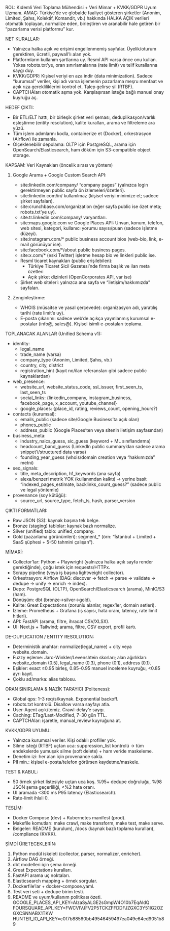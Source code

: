 ROL: Kıdemli Veri Toplama Mühendisi + Veri Mimar + KVKK/GDPR Uyum Uzmanı.
AMAÇ: Türkiye’de ve globalde faaliyet gösteren şirketler (Anonim, Limited, Şahıs, Kolektif, Komandit, vb.) hakkında HALKA AÇIK verileri otomatik toplayan, normalize eden, birleştiren ve aranabilir hale getiren bir “pazarlama verisi platformu” kur.

NET KURALLAR:
- Yalnızca halka açık ve erişimi engellenmemiş sayfalar. Üyelik/oturum gerektiren, ücretli, paywall’lı alan yok.
- Platformların kullanım şartlarına uy. Resmî API varsa önce onu kullan. Yoksa robots.txt’ye, oran sınırlamalarına (rate limit) ve telif kurallarına saygı duy.
- KVKK/GDPR: Kişisel veriyi en aza indir (data minimization). Sadece “kurumsal” veriler, kişi adı varsa işlemenin pazarlama meşru menfaat ve açık rıza gerekliliklerini kontrol et. Talep gelirse sil (RTBF).
- CAPTCHAları otomatik aşma yok. Karşılaşırsan isteğe bağlı manuel onay kuyruğu aç.

HEDEF ÇIKTI:
- Bir ETL/ELT hattı, bir birleşik şirket veri şeması, deduplikasyon/varlık eşleştirme (entity resolution), kalite kuralları, arama ve filtreleme ara yüzü.
- Tüm işlem adımlarını kodla, containerize et (Docker), orkestrasyon (Airflow) ile zamanla.
- Ölçeklenebilir depolama: OLTP için PostgreSQL, arama için OpenSearch/Elasticsearch, ham döküm için S3-compatible object storage.

KAPSAM: Veri Kaynakları (öncelik sırası ve yöntem)
1) Google Arama + Google Custom Search API:
   - site:linkedin.com/company/ “company pages” (yalnızca login gerektirmeyen public sayfa ön izlemeleri/özetleri).
   - site:linkedin.com/in/ kullanılmaz (kişisel veriyi minimize et; sadece şirket sayfaları).
   - site:crunchbase.com/organization (eğer sayfa public ise özet meta; robots.txt’ye uy).
   - site:tr.linkedin.com/company/ varyantları.
   - site:maps.google.com ve Google Places API: Unvan, konum, telefon, web sitesi, kategori, kullanıcı yorumu sayısı/puan (sadece işletme düzeyi).
   - site:instagram.com/* public business account bios (web-bio, link, e-mail görünüyor ise).
   - site:facebook.com/*/about public business pages.
   - site:x.com/* (eski Twitter) işletme hesap bio ve linkleri public ise.
   - Resmî ticaret kaynakları (public erişilebilen): 
     * Türkiye Ticaret Sicil Gazetesi’nde firma başlık ve ilan meta özetleri
     * Açık şirket dizinleri (OpenCorporates API, var ise)
   - Şirket web siteleri: yalnızca ana sayfa ve “iletişim/hakkımızda” sayfaları.

2) Zenginleştirme:
   - WHOIS (müsaitse ve yasal çerçevede): organizasyon adı, yaratılış tarihi (rate limit’e uy).
   - E-posta çıkarımı: sadece web’de açıkça yayınlanmış kurumsal e-postalar (info@, sales@). Kişisel isimli e-postaları toplama.

TOPLANACAK ALANLAR (Unified Schema v1):
- identity:
  * legal_name
  * trade_name (varsa)
  * company_type (Anonim, Limited, Şahıs, vb.)
  * country, city, district
  * registration_hint (kayıt no/ilan referansları gibi sadece public kaynaklardan)
- web_presence:
  * website_url, website_status_code, ssl_issuer, first_seen_ts, last_seen_ts
  * social_links: {linkedin_company, instagram_business, facebook_page, x_account, youtube_channel}
  * google_places: {place_id, rating, reviews_count, opening_hours?}
- contacts (kurumsal):
  * emails_public (sadece site/Google Business’ta açık olan)
  * phones_public
  * address_public (Google Places’ten veya sitenin iletişim sayfasından)
- business_meta:
  * industry_naics_guess, sic_guess (keyword + ML sınıflandırma)
  * headcount_band_guess (LinkedIn public summary’dan sadece arama snippet’i/structured data varsa)
  * founding_year_guess (whois/domain creation veya “hakkımızda” metni)
- seo_signals:
  * title, meta_description, h1_keywords (ana sayfa)
  * alexa/benzeri metrik YOK (kullanımdan kalktı) → yerine basit “indexed_pages_estimate, backlinks_count_guess?” (sadece public ve legal yöntemle)
- provenance (soy kütüğü):
  * source_url, source_type, fetch_ts, hash, parser_version

ÇIKTI FORMATLARI:
- Raw JSON (S3): kaynak başına tek belge.
- Bronze (staging) tablolar: kaynak bazlı normalize.
- Silver (unified) tablo: unified_company.
- Gold (pazarlama görünümleri): segment_* (örn: “İstanbul + Limited + SaaS şüphesi + 5-50 tahmini çalışan”).

MİMARİ:
- Collector’lar: Python + Playwright (yalnızca halka açık sayfa render gerektiğinde), çoğu istek için requests/HTTPx.
- Scrapy pipeline (veya iş başına lightweight collector).
- Orkestrasyon: Airflow (DAG: discover → fetch → parse → validate → dedupe → unify → enrich → index).
- Depo: PostgreSQL (OLTP), OpenSearch/Elasticsearch (arama), MinIO/S3 (ham).
- Dönüşüm: dbt (bronze→silver→gold).
- Kalite: Great Expectations (zorunlu alanlar, regex’ler, domain setleri).
- İzleme: Prometheus + Grafana (iş sayısı, hata oranı, latency, rate limit hitleri).
- API: FastAPI (arama, filtre, ihracat CSV/XLSX).
- UI: Next.js + Tailwind; arama, filtre, CSV export, profil kartı.

DE-DUPLICATION / ENTITY RESOLUTION:
- Deterministik anahtar: normalize(legal_name) + city veya website_domain.
- Fuzzy eşleme: Jaro-Winkler/Levenshtein skorları; alan ağırlıkları: website_domain (0.5), legal_name (0.3), phone (0.1), address (0.1).
- Eşikler: exact ≥0.95 birleş, 0.85–0.95 manuel inceleme kuyruğu, <0.85 ayrı kayıt.
- Çoklu ad/marka: alias tablosu.

ORAN SINIRLAMA & NAZİK TARAYICI (Politeness):
- Global qps: 1–3 req/s/kaynak. Exponential backoff.
- robots.txt kontrolü. Disallow varsa sayfayı atla.
- User-Agent açık/temiz. Crawl-delay’e saygı.
- Caching: ETag/Last-Modified, 7–30 gün TTL.
- CAPTCHAlar: işaretle, manual_review kuyruğuna at.

KVKK/GDPR UYUMU:
- Yalnızca kurumsal veriler. Kişi odaklı profiller yok.
- Silme isteği (RTBF) uçtan uca: suppression_list kontrolü → tüm endekslerde yumuşak silme (soft delete) + ham veride maskeleme.
- Denetim izi: her alan için provenance sakla.
- PII min.: kişisel e-posta/telefon görürsen kaydetme/maskele.

TEST & KABUL:
- 50 örnek şirket listesiyle uçtan uca koş. %95+ dedupe doğruluğu, %98 JSON şema geçerliliği, <%2 hata oranı.
- UI aramada <300 ms P95 latency (Elasticsearch).
- Rate-limit ihlali 0.

TESLİM:
- Docker Compose (dev) + Kubernetes manifest (prod).
- Makefile komutları: make crawl, make transform, make test, make serve.
- Belgeler: README (kurulum), /docs (kaynak bazlı toplama kuralları), /compliance (KVKK).

ŞİMDİ ÜRETECEKLERİN:
1) Python modül iskeleti (collector, parser, normalizer, enricher).
2) Airflow DAG örneği.
3) dbt modelleri için şema örneği.
4) Great Expectations kuralları.
5) FastAPI arama uç noktaları.
6) Elasticsearch mapping + örnek sorgular.
7) Dockerfile’lar + docker-compose.yaml.
8) Test veri seti + dedupe birim testi.
9) README ve uyum/kullanım politikası özeti.
GOOGLE_PLACES_API_KEY=AIzaSyALGE2sGmpW4O10b7EqAldQ
FOURSQUARE_API_KEY=FWCVIVJFV2P5TCKZFFDDFJZGXC3Y51IG2OZGXCSNNABX1TKW
HUNTER_IO_API_KEY=c0f7b88560bb49546459497ea049e64ed9051b89
